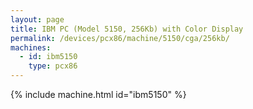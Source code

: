 ```yaml
---
layout: page
title: IBM PC (Model 5150, 256Kb) with Color Display
permalink: /devices/pcx86/machine/5150/cga/256kb/
machines:
  - id: ibm5150
    type: pcx86
---
```


{% include machine.html id="ibm5150" %}
